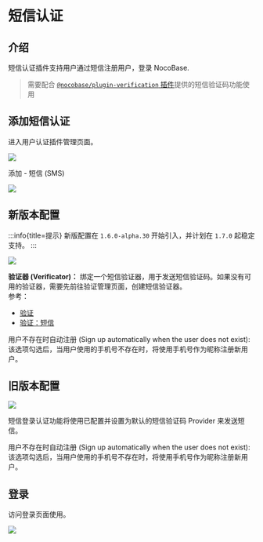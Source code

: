 # 短信认证

## 介绍

短信认证插件支持用户通过短信注册用户，登录 NocoBase.

> 需要配合 [`@nocobase/plugin-verification` 插件](../verification/index.md)提供的短信验证码功能使用

## 添加短信认证

进入用户认证插件管理页面。

![](https://static-docs.nocobase.com/202502282112517.png)

添加 - 短信 (SMS)

![](https://static-docs.nocobase.com/202502282113553.png)

## 新版本配置

:::info{title=提示}
新版配置在 `1.6.0-alpha.30` 开始引入，并计划在 `1.7.0` 起稳定支持。
:::

![](https://static-docs.nocobase.com/202502282114821.png)

**验证器 (Verificator)：** 绑定一个短信验证器，用于发送短信验证码。如果没有可用的验证器，需要先前往验证管理页面，创建短信验证器。  
参考：

- [验证](../verification/index.md)
- [验证：短信](../verification/sms/index.md)

用户不存在时自动注册 (Sign up automatically when the user does not exist): 该选项勾选后，当用户使用的手机号不存在时，将使用手机号作为昵称注册新用户。

## 旧版本配置

![](https://static-docs.nocobase.com/a4d35ec63ba22ae2ea9e3e8e1cbb783d.png)

短信登录认证功能将使用已配置并设置为默认的短信验证码 Provider 来发送短信。

用户不存在时自动注册 (Sign up automatically when the user does not exist): 该选项勾选后，当用户使用的手机号不存在时，将使用手机号作为昵称注册新用户。

## 登录

访问登录页面使用。

![](https://static-docs.nocobase.com/8d630739201bc27d8b0de076ab4f75e2.png)
